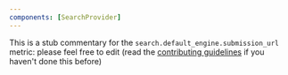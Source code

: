 ```yaml
---
components: [SearchProvider]
---
```


This is a stub commentary for the `search.default_engine.submission_url` metric: please feel free to edit (read the
[contributing guidelines](https://github.com/mozilla/glean-annotations/blob/main/CONTRIBUTING.md)
if you haven't done this before)
